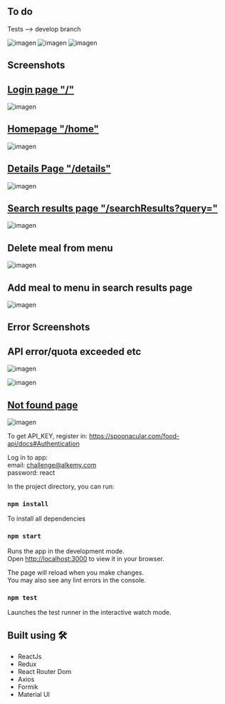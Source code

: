 ## To do
Tests --> develop branch

![imagen](https://user-images.githubusercontent.com/47018795/159528308-ac73b7f4-5cc8-4fd6-bbff-afd93d5da4ca.png)
![imagen](https://user-images.githubusercontent.com/47018795/159528681-d0a6e35e-eae3-4ee0-8511-fee456518a90.png)
![imagen](https://user-images.githubusercontent.com/47018795/159528818-7ff78634-710a-407a-9aee-174383a03860.png)

## Screenshots
## [Login page "/"](https://github.com/CobyBoy/alkemy-react-challenge/blob/master/src/pages/login/LoginPage.js)
![imagen](https://user-images.githubusercontent.com/47018795/158022478-6da5c899-8421-4208-af31-807f497d98d8.png)
## [Homepage "/home"](https://github.com/CobyBoy/alkemy-react-challenge/blob/master/src/pages/home/HomePage.js)
![imagen](https://user-images.githubusercontent.com/47018795/158040034-c1341548-5974-4c36-88da-b5b854e11c74.png)
## [Details Page "/details"](https://github.com/CobyBoy/alkemy-react-challenge/blob/master/src/pages/details/Details.js)
![imagen](https://user-images.githubusercontent.com/47018795/158040084-e412d33c-dd22-44ca-a92b-b2eab0e45a2a.png)

## [Search results page "/searchResults?query="](https://github.com/CobyBoy/alkemy-react-challenge/blob/master/src/pages/searchResults/SearchResults.js)
![imagen](https://user-images.githubusercontent.com/47018795/158040111-46545c8b-61dc-4075-bd5d-043ec630523c.png)
## Delete meal from menu
![imagen](https://user-images.githubusercontent.com/47018795/158040155-d7f3e37b-7fb8-47e9-aea6-ddde4238cba9.png)
## Add meal to menu in search results page
![imagen](https://user-images.githubusercontent.com/47018795/158040195-8df4fb8c-51eb-4fa6-8806-0dc421680d67.png)

## Error Screenshots
## API error/quota exceeded etc
![imagen](https://user-images.githubusercontent.com/47018795/158022644-7574a905-6a53-4af2-96cc-0240be33d6fc.png)

![imagen](https://user-images.githubusercontent.com/47018795/158022674-2ec43ef0-5472-4aa7-bd3a-0b83c456f607.png)
## [Not found page](https://github.com/CobyBoy/alkemy-react-challenge/blob/master/src/pages/pageNotFound/PageNotFound.js)
![imagen](https://user-images.githubusercontent.com/47018795/158022776-948fb54b-1e77-42b4-9580-64252c61ad16.png)


To get API_KEY, register in:
https://spoonacular.com/food-api/docs#Authentication

Log in to app:\
email: challenge@alkemy.com\
password: react

In the project directory, you can run:

### `npm install`
To install all dependencies
### `npm start`

Runs the app in the development mode.\
Open [http://localhost:3000](http://localhost:3000) to view it in your browser.

The page will reload when you make changes.\
You may also see any lint errors in the console.

### `npm test`

Launches the test runner in the interactive watch mode.

## Built using 🛠️
- ReactJs
- Redux
- React Router Dom
- Axios
- Formik
- Material UI
